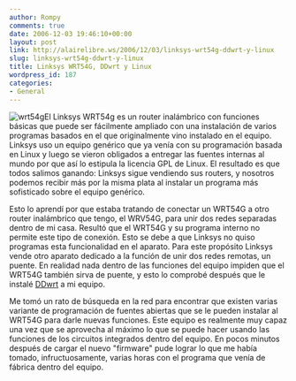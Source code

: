 ```yaml
---
author: Rompy
comments: true
date: 2006-12-03 19:46:10+00:00
layout: post
link: http://alairelibre.ws/2006/12/03/linksys-wrt54g-ddwrt-y-linux
slug: linksys-wrt54g-ddwrt-y-linux
title: Linksys WRT54G, DDwrt y Linux
wordpress_id: 187
categories:
- General
---
```


![wrt54g](http://alairelibre.ws/wp-content/uploads/2006/12/wrt54g.jpg)El Linksys WRT54g es un router inalámbrico con funciones básicas que puede ser fácilmente ampliado con una instalación de varios programas basados en el que originalmente vino instalado en el equipo. Linksys uso un equipo genérico que ya venía con su programación basada en Linux y luego se vieron obligados a entregar las fuentes internas al mundo por que así lo estipula la licencia GPL de Linux. El resultado es que todos salimos ganando: Linksys sigue vendiendo sus routers, y nosotros podemos recibir más por la misma plata al instalar un programa más sofisticado sobre el equipo genérico.

Esto lo aprendí por que estaba tratando de conectar un WRT54G a otro router inalámbrico que tengo, el WRV54G, para unir dos redes separadas dentro de mi casa. Resultó que el WRT54G y su programa interno no permite este tipo de conexión. Esto se debe a que Linksys no quiso programas esta funcionalidad en el aparato. Para este propósito Linksys vende otro aparato dedicado a la función de unir dos redes remotas, un puente. En realidad nada dentro de las funciones del equipo impiden que el WRT54G también sirva de puente, y esto lo comprobé después que le instalé [DDwrt](http://www.dd-wrt.com/dd-wrtv2/index.php) a mi equipo.

Me tomó un rato de búsqueda en la red para encontrar que existen varias variante de programación de fuentes abiertas que se le pueden instalar al WRT54G para darle nuevas funciones. Este equipo es realmente muy capaz una vez que se aprovecha al máximo lo que se puede hacer usando las funciones de los circuitos integrados dentro del equipo. En pocos minutos después de cargar el nuevo "firmware" pude lograr lo que me había tomado, infructuosamente, varias horas con el programa que venía de fábrica dentro del equipo.
